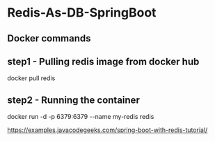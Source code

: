 # Redis-As-DB-SpringBoot
## Docker commands
## step1 - Pulling redis image from docker hub
docker pull redis
 
## step2 - Running the container
docker run -d -p 6379:6379 --name my-redis redis


https://examples.javacodegeeks.com/spring-boot-with-redis-tutorial/
